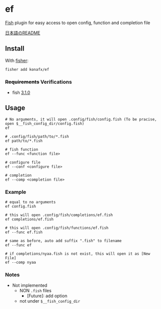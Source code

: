 # ef
[Fish](https://github.com/fish-shell/fish-shell) plugin for easy access to open config, function and completion file 

[日本語のREADME](README_jp.md)

## Install
With [fisher](https://github.com/jorgebucaran/fisher):
```
fisher add konafx/ef
```

### ~~Requirements~~ Verifications
- fish [3.1.0](https://github.com/fish-shell/fish-shell/releases/tag/3.1.0)

## Usage
```
# No arguments, it will open .config/fish/config.fish (To be pracise, open $__fish_config_dir/config.fish)
ef

# .config/fish/path/to/*.fish
ef path/to/*.fish

# fish function
ef --func <function file>

# configure file
ef --conf <configure file>

# completion
ef --comp <completion file>
```

### Example
```
# equal to no arguments
ef config.fish

# this will open .config/fish/completions/ef.fish
ef completions/ef.fish

# this will open .config/fish/functions/ef.fish
ef --func ef.fish

# same as before, auto add suffix ".fish" to filename
ef --func ef        

# if completions/nyaa.fish is not exist, this will open it as [New File]
ef --comp nyaa
```

### Notes
- Not implemented
    - NON `.fish` files
        - [Future]: add option
    - not under `$__fish_config_dir`
